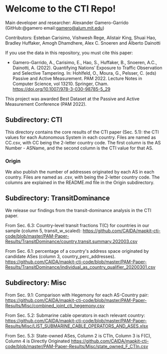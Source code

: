 # Welcome to the CTI Repo!
Main developer and researcher: Alexander Gamero-Garrido (GitHub:@gamero email:gamero@alum.mit.edu)

Contributors: Esteban Carisimo, Vishwesh Rege, Alistair King, Shuai Hao, Bradley Huffaker, Amogh Dhamdhere, Alex C. Snoeren and Alberto Dainotti

If you use the data in this repository, you must cite this paper:

- Gamero-Garrido, A., Carisimo, E., Hao, S., Huffaker, B., Snoeren, A.C., Dainotti, A. (2022). Quantifying Nations’ Exposure to Traffic Observation and Selective Tampering. In: Hohlfeld, O., Moura, G., Pelsser, C. (eds) Passive and Active Measurement. PAM 2022. Lecture Notes in Computer Science, vol 13210. Springer, Cham. https://doi.org/10.1007/978-3-030-98785-5_29

This project was awarded Best Dataset at the Passive and Active Measurement Conference (PAM 2022).

## Subdirectory: CTI

This directory contains the core results of the CTI paper (Sec. 5.1): the CTI values for each Autonomous System in each country.
Files are named as CC.csv, with CC being the 2-letter country code.
The first column is the AS Number - ASName, and the second column is the CTI value for that AS.

### Origin

We also publish the number of addresses originated by each AS in each country. Files are named as <CC>.csv, with <CC> being the 2-letter country code.
The columns are explained in the README.md file in the Origin subdirectory.

## Subdirectory: TransitDominance

We release our findings from the transit-dominance analysis in the CTI paper.
  
From Sec. 6.3: Country-level transit fractions T(C) for countries in our sample (column 5, transit_w_scaled):
https://github.com/CAIDA/mapkit-cti-code/blob/master/PAM-Paper-Results/TransitDominance/country.transit.summary.202003.csv 
  
From Sec. 6.1: percentage of a country's address space originated by candidate ASes (column 3, country_perc_addresses).
https://github.com/CAIDA/mapkit-cti-code/blob/master/PAM-Paper-Results/TransitDominance/individual_as_country_qualifier_20200301.csv
  
## Subdirectory: Misc
  
From Sec. 9.1: Comparison with Hegemony for each AS-Country pair:
  https://github.com/CAIDA/mapkit-cti-code/blob/master/PAM-Paper-Results/Misc/combined_joint_cti_hegemony.csv
  
From Sec. 5.2: Submarine cable operators in each relevant country:
  https://github.com/CAIDA/mapkit-cti-code/blob/master/PAM-Paper-Results/Misc/LIST_SUBMARINE_CABLE_OPERATORS_AND_ASES.xlsx
  
 From Sec. 5.3: State-owned ASes, Column 2 is CTIn, Column 3 is F(C), Column 4 is Directly Originated
  https://github.com/CAIDA/mapkit-cti-code/blob/master/PAM-Paper-Results/Misc/state_owned_F_CTIn.csv
  
  
